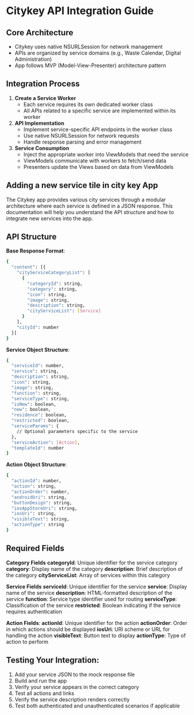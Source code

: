 <!--
SPDX-FileCopyrightText: 2025 Deutsche Telekom AG
SPDX-License-Identifier: CC-BY-4.0
License-Filename: LICENSES/CC-BY-4.0.txt
-->

# Citykey API Integration Guide

## Core Architecture
- Citykey uses native NSURLSession for network management
- APIs are organized by service domains (e.g., Waste Calendar, Digital Administration)
- App follows MVP (Model-View-Presenter) architecture pattern

## Integration Process
1. **Create a Service Worker**
    - Each service requires its own dedicated worker class
    - All APIs related to a specific service are implemented within its worker
2. **API Implementation**
    - Implement service-specific API endpoints in the worker class
    - Use native NSURLSession for network requests
    - Handle response parsing and error management
3. **Service Consumption**
    - Inject the appropriate worker into ViewModels that need the service
    - ViewModels communicate with workers to fetch/send data
    - Presenters update the Views based on data from ViewModels

## Adding a new service tile in city key App
The Citykey app provides various city services through a modular architecture where each service is defined in a JSON response. This documentation will help you understand the API structure and how to integrate new services into the app. 

## API Structure  
**Base Response Format**: 
```sh
{ 
  "content": [{ 
    "cityServiceCategoryList": [ 
      { 
        "categoryId": string, 
        "category": string, 
        "icon": string, 
        "image": string, 
        "description": string, 
        "cityServiceList": [Service] 
      } 
    ], 
    "cityId": number 
  }] 
} 
```

**Service Object Structure**:
```sh
{ 
  "serviceId": number, 
  "service": string, 
  "description": string, 
  "icon": string, 
  "image": string, 
  "function": string, 
  "serviceType": string, 
  "isNew": boolean, 
  "new": boolean, 
  "residence": boolean, 
  "restricted": boolean, 
  "serviceParams": { 
    // Optional parameters specific to the service 
  }, 
  "serviceAction": [Action], 
  "templateId": number 
} 
```
**Action Object Structure**:
```sh
{ 
  "actionId": number, 
  "action": string, 
  "actionOrder": number, 
  "androidUri": string, 
  "buttonDesign": string, 
  "iosAppStoreUri": string, 
  "iosUri": string, 
  "visibleText": string, 
  "actionType": string 
} 
```
## Required Fields
**Category Fields**
**categoryId**: Unique identifier for the service category 
**category**: Display name of the category 
**description**: Brief description of the category 
**cityServiceList**: Array of services within this category 

**Service Fields**
**serviceId**: Unique identifier for the service 
**service**: Display name of the service 
**description**: HTML-formatted description of the service 
**function**: Service type identifier used for routing 
**serviceType**: Classification of the service 
**restricted**: Boolean indicating if the service requires authentication 

**Action Fields**:
**actionId**: Unique identifier for the action 
**actionOrder**: Order in which actions should be displayed 
**iosUri**: URI scheme or URL for handling the action 
**visibleText**: Button text to display 
**actionType**: Type of action to perform 

## Testing Your Integration: 
1. Add your service JSON to the mock response file 
2. Build and run the app 
3. Verify your service appears in the correct category 
4. Test all actions and links 
5. Verify the service description renders correctly 
6. Test both authenticated and unauthenticated scenarios if applicable 
